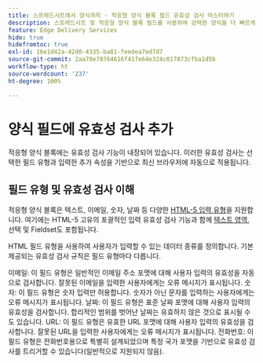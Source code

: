 ```yaml
---
title: 스프레드시트에서 양식까지 - 적응형 양식 블록 필드 유효성 검사 마스터하기
description: 스프레드시트 및 적응형 양식 블록 필드를 사용하여 강력한 양식을 더 빠르게 작성할 수 있습니다. 이 안내서는 EDS 양식 블록 필드에 대한 사용자 정의 유효성 검사를 빌드하는 데 도움이 됩니다.
feature: Edge Delivery Services
hide: true
hidefromtoc: true
exl-id: 16e1d42a-42d0-4335-ba81-feedea7ed7d7
source-git-commit: 2aa70e78764616f41fe64e324c017873cfba1d5b
workflow-type: ht
source-wordcount: '237'
ht-degree: 100%

---
```


# 양식 필드에 유효성 검사 추가

적응형 양식 블록에는 유효성 검사 기능이 내장되어 있습니다. 이러한 유효성 검사는 선택한 필드 유형과 입력한 추가 속성을 기반으로 최신 브라우저에 자동으로 적용됩니다.

## 필드 유형 및 유효성 검사 이해

적응형 양식 블록은 텍스트, 이메일, 숫자, 날짜 등 다양한 [HTML-5 입력 유형](https://developer.mozilla.org/en-US/docs/Web/HTML/Element/input#input_types)을 지원합니다. 여기에는 HTML-5 고유의 포괄적인 입력 유효성 검사 기능과 함께 [텍스트 영역](https://developer.mozilla.org/en-US/docs/Web/HTML/Element/textarea), 선택 및 Fieldset도 포함됩니다.

HTML 필드 유형을 사용하여 사용자가 입력할 수 있는 데이터 종류를 정의합니다. 기본 제공되는 유효성 검사 규칙은 필드 유형마다 다릅니다.

이메일: 이 필드 유형은 일반적인 이메일 주소 포맷에 대해 사용자 입력의 유효성을 자동으로 검사합니다. 잘못된 이메일을 입력한 사용자에게는 오류 메시지가 표시됩니다.
숫자: 이 필드 유형은 숫자 입력만 허용합니다. 숫자가 아닌 문자를 입력하는 사용자에게는 오류 메시지가 표시됩니다.
날짜: 이 필드 유형은 표준 날짜 포맷에 대해 사용자 입력의 유효성을 검사합니다. 합리적인 범위를 벗어난 날짜는 유효하지 않은 것으로 표시될 수도 있습니다.
URL: 이 필드 유형은 유효한 URL 포맷에 대해 사용자 입력의 유효성을 검사합니다. 잘못된 URL을 입력한 사용자에게는 오류 메시지가 표시됩니다.
전화번호: 이 필드 유형은 전화번호용으로 특별히 설계되었으며 특정 국가 포맷을 기반으로 유효성 검사를 트리거할 수 있습니다(일반적으로 지원되지 않음).



